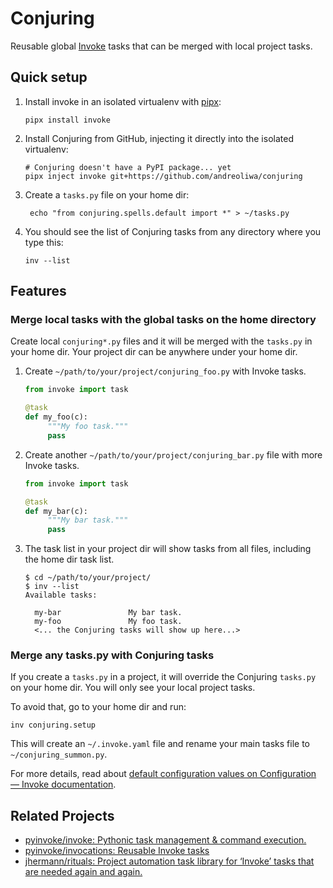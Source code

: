# Conjuring

Reusable global [Invoke](https://github.com/pyinvoke/invoke) tasks that can be merged with local project tasks.

## Quick setup

1. Install invoke in an isolated virtualenv with [pipx](https://github.com/pypa/pipx):
    ```shell
    pipx install invoke
    ```
2. Install Conjuring from GitHub, injecting it directly into the isolated virtualenv:
    ```shell
    # Conjuring doesn't have a PyPI package... yet
    pipx inject invoke git+https://github.com/andreoliwa/conjuring
    ```
3. Create a `tasks.py` file on your home dir:
   ```shell
    echo "from conjuring.spells.default import *" > ~/tasks.py
    ``` 
4. You should see the list of Conjuring tasks from any directory where you type this:
    ```shell
    inv --list
    ```

## Features

### Merge local tasks with the global tasks on the home directory

Create local `conjuring*.py` files and it will be merged with the `tasks.py` in your home dir.
Your project dir can be anywhere under your home dir. 

1. Create `~/path/to/your/project/conjuring_foo.py` with Invoke tasks.
   ```python
   from invoke import task
   
   @task
   def my_foo(c):
        """My foo task."""
        pass
   ```
2. Create another `~/path/to/your/project/conjuring_bar.py` file with more Invoke tasks.
   ```python
   from invoke import task
   
   @task
   def my_bar(c):
        """My bar task."""
        pass
   ```
3. The task list in your project dir will show tasks from all files, including the home dir task list.
   ```shell
   $ cd ~/path/to/your/project/
   $ inv --list
   Available tasks:
   
     my-bar               My bar task.
     my-foo               My foo task.
     <... the Conjuring tasks will show up here...>
   ```

### Merge any tasks.py with Conjuring tasks 

If you create a `tasks.py` in a project, it will override the Conjuring `tasks.py` on your home dir.
You will only see your local project tasks.

To avoid that, go to your home dir and run:

```shell
inv conjuring.setup
```

This will create an `~/.invoke.yaml` file and rename your main tasks file to `~/conjuring_summon.py`.

For more details, read about [default configuration values on Configuration — Invoke documentation](https://docs.pyinvoke.org/en/stable/concepts/configuration.html#default-configuration-values). 

## Related Projects

- [pyinvoke/invoke: Pythonic task management & command execution.](https://github.com/pyinvoke/invoke)
- [pyinvoke/invocations: Reusable Invoke tasks](https://github.com/pyinvoke/invocations)
- [jhermann/rituals: Project automation task library for ‘Invoke’ tasks that are needed again and again.](https://github.com/jhermann/rituals)
